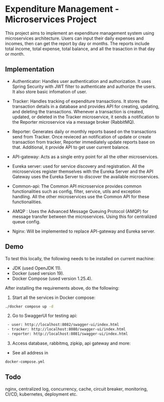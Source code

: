 # Expenditure Management - Microservices Project
This project aims to implement an expenditure management system using microservices architecture. Users can input their daily expenses and incomes, then can get the report by day or months. The reports include total income, total expense, total balance, and all the trasaction in that day or month.

## Implementation
- Authenticator: Handles user authentication and authorization. It uses Spring Security with JWT filter to authenticate and authorize the users. It also store basic infomation of user.

- Tracker: Handles tracking of expenditure transactions. It stores the transaction details in a database and provides API for creating, updating, and deleting the transactions. Whenever a transaction is created, updated, or deleted in the Tracker microservice, it sends a notification to the Reporter microservice via a message broker (RabbitMQ).

- Reporter: Generates daily or monthly reports based on the transactions send from Tracker. Once revieced an notification of update or create transaction from tracker, Reporter immediately update reports base on that. Additional, it provide API to get user current balance.

- API-gateway: Acts as a single entry point for all the other microservices.

- Eureka server: used for service discovery and registration. All the microservices register themselves with the Eureka Server and the API Gateway uses the Eureka Server to discover the available microservices.

- Common-api: The Common API microservice provides common functionalities such as config, filter, service, utils and exception handling. All the other microservices use the Common API for these functionalities.

- AMQP : Uses the Advanced Message Queuing Protocol (AMQP) for message transfer between the microservices. Using this for centralized queue config.

- Nginx: Will be implemented to replace API-gateway and Eureka server.

## Demo
To test this locally, the following needs to be installed on current machine:

- JDK (used OpenJDK 11).
- Docker (used version 19).
- Docker Compose (used version 1.25.4).

After installing the requirements above, do the following:

1. Start all the services in Docker compose:
```bash
./docker compose up -d
```

2. Go to SwaggerUI for testing api:
```bash
 - user: http://localhost:8082/swagger-ui/index.html
 - tracker: http://localhost:8080/swagger-ui/index.html
 - reporter: http://localhost:8081/swagger-ui/index.html
 ```

3. Access database, rabbitmq, zipkip, api gateway and more:
 - See all address in
 ```bash
 docker-compose.yml
 ```
## Todo
nginx, centralized log, concurrency, cache, circuit breaker, monitoring, CI/CD, kubernetes, deployment etc.
